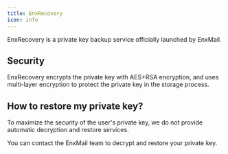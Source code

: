 ```yaml
---
title: EnxRecovery
icon: info
---
```


EnxRecovery is a private key backup service officially launched by EnxMail.

## Security

EnxRecovery encrypts the private key with AES+RSA encryption, and uses multi-layer encryption to protect the private key in the storage process.

## How to restore my private key?

To maximize the security of the user's private key, we do not provide automatic decryption and restore services.

You can contact the EnxMail team to decrypt and restore your private key.